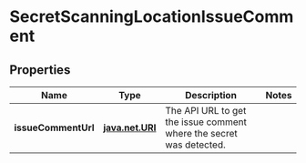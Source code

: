 
# SecretScanningLocationIssueComment

## Properties
Name | Type | Description | Notes
------------ | ------------- | ------------- | -------------
**issueCommentUrl** | [**java.net.URI**](java.net.URI.md) | The API URL to get the issue comment where the secret was detected. | 



